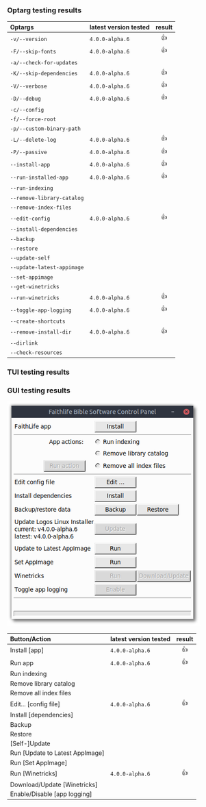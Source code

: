 ### Optarg testing results

| Optargs | latest version tested | result |
| :--- | :--- | :---: |
| `-v/--version` | `4.0.0-alpha.6` | :+1: |
| `-F/--skip-fonts` | `4.0.0-alpha.6` | :+1: |
| `-a/--check-for-updates` | | |
| `-K/--skip-dependencies` | `4.0.0-alpha.6` | :+1: |
| `-V/--verbose` | `4.0.0-alpha.6` | :+1: |
| `-D/--debug` | `4.0.0-alpha.6` | :+1: |
| `-c/--config` | | |
| `-f/--force-root` | | |
| `-p/--custom-binary-path` | | |
| `-L/--delete-log` | `4.0.0-alpha.6` | :+1: |
| `-P/--passive` | `4.0.0-alpha.6` | :+1: |
| `--install-app` | `4.0.0-alpha.6` | :+1: |
| `--run-installed-app` | `4.0.0-alpha.6` | :+1: |
| `--run-indexing` | | |
| `--remove-library-catalog` | | |
| `--remove-index-files` | | |
| `--edit-config` | `4.0.0-alpha.6` | :+1: |
| `--install-dependencies` | | |
| `--backup` | | |
| `--restore` | | |
| `--update-self` | | |
| `--update-latest-appimage` | | |
| `--set-appimage` | | |
| `--get-winetricks` | | |
| `--run-winetricks` | `4.0.0-alpha.6` | :+1: |
| `--toggle-app-logging` | `4.0.0-alpha.6` | :+1: |
| `--create-shortcuts` | | |
| `--remove-install-dir` | `4.0.0-alpha.6` | :+1: |
| `--dirlink` | | |
| `--check-resources` | | |

### TUI testing results


### GUI testing results
![GUI screenshot](manual-testing-gui.png)

| Button/Action | latest version tested | result |
| :--- | :--- | :---: |
| Install [app] | `4.0.0-alpha.6` | :+1: |
| Run app | `4.0.0-alpha.6` | :+1: |
| Run indexing |||
| Remove library catalog |||
| Remove all index files |||
| Edit... [config file] | `4.0.0-alpha.6` | :+1: |
| Install [dependencies] |||
| Backup |||
| Restore |||
| [Self-]Update |||
| Run [Update to Latest AppImage] |||
| Run [Set AppImage] |||
| Run [Winetricks] | `4.0.0-alpha.6` | :+1: |
| Download/Update [Winetricks] |||
| Enable/Disable [app logging] |||
